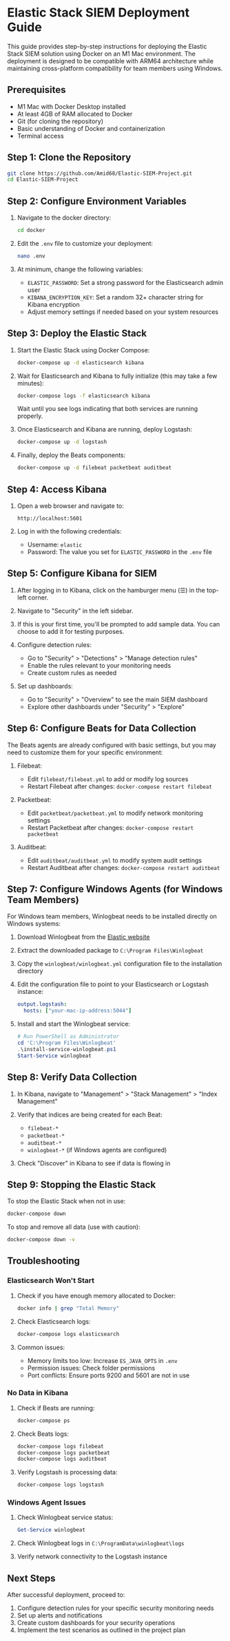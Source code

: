 # Elastic Stack SIEM Deployment Guide

This guide provides step-by-step instructions for deploying the Elastic Stack SIEM solution using Docker on an M1 Mac environment. The deployment is designed to be compatible with ARM64 architecture while maintaining cross-platform compatibility for team members using Windows.

## Prerequisites

- M1 Mac with Docker Desktop installed
- At least 4GB of RAM allocated to Docker
- Git (for cloning the repository)
- Basic understanding of Docker and containerization
- Terminal access

## Step 1: Clone the Repository

```bash
git clone https://github.com/Amid68/Elastic-SIEM-Project.git
cd Elastic-SIEM-Project
```

## Step 2: Configure Environment Variables

1. Navigate to the docker directory:
   ```bash
   cd docker
   ```

2. Edit the `.env` file to customize your deployment:
   ```bash
   nano .env
   ```

3. At minimum, change the following variables:
   - `ELASTIC_PASSWORD`: Set a strong password for the Elasticsearch admin user
   - `KIBANA_ENCRYPTION_KEY`: Set a random 32+ character string for Kibana encryption
   - Adjust memory settings if needed based on your system resources

## Step 3: Deploy the Elastic Stack

1. Start the Elastic Stack using Docker Compose:
   ```bash
   docker-compose up -d elasticsearch kibana
   ```

2. Wait for Elasticsearch and Kibana to fully initialize (this may take a few minutes):
   ```bash
   docker-compose logs -f elasticsearch kibana
   ```
   
   Wait until you see logs indicating that both services are running properly.

3. Once Elasticsearch and Kibana are running, deploy Logstash:
   ```bash
   docker-compose up -d logstash
   ```

4. Finally, deploy the Beats components:
   ```bash
   docker-compose up -d filebeat packetbeat auditbeat
   ```

## Step 4: Access Kibana

1. Open a web browser and navigate to:
   ```
   http://localhost:5601
   ```

2. Log in with the following credentials:
   - Username: `elastic`
   - Password: The value you set for `ELASTIC_PASSWORD` in the `.env` file

## Step 5: Configure Kibana for SIEM

1. After logging in to Kibana, click on the hamburger menu (☰) in the top-left corner.

2. Navigate to "Security" in the left sidebar.

3. If this is your first time, you'll be prompted to add sample data. You can choose to add it for testing purposes.

4. Configure detection rules:
   - Go to "Security" > "Detections" > "Manage detection rules"
   - Enable the rules relevant to your monitoring needs
   - Create custom rules as needed

5. Set up dashboards:
   - Go to "Security" > "Overview" to see the main SIEM dashboard
   - Explore other dashboards under "Security" > "Explore"

## Step 6: Configure Beats for Data Collection

The Beats agents are already configured with basic settings, but you may need to customize them for your specific environment:

1. Filebeat:
   - Edit `filebeat/filebeat.yml` to add or modify log sources
   - Restart Filebeat after changes: `docker-compose restart filebeat`

2. Packetbeat:
   - Edit `packetbeat/packetbeat.yml` to modify network monitoring settings
   - Restart Packetbeat after changes: `docker-compose restart packetbeat`

3. Auditbeat:
   - Edit `auditbeat/auditbeat.yml` to modify system audit settings
   - Restart Auditbeat after changes: `docker-compose restart auditbeat`

## Step 7: Configure Windows Agents (for Windows Team Members)

For Windows team members, Winlogbeat needs to be installed directly on Windows systems:

1. Download Winlogbeat from the [Elastic website](https://www.elastic.co/downloads/beats/winlogbeat)

2. Extract the downloaded package to `C:\Program Files\Winlogbeat`

3. Copy the `winlogbeat/winlogbeat.yml` configuration file to the installation directory

4. Edit the configuration file to point to your Elasticsearch or Logstash instance:
   ```yaml
   output.logstash:
     hosts: ["your-mac-ip-address:5044"]
   ```

5. Install and start the Winlogbeat service:
   ```powershell
   # Run PowerShell as Administrator
   cd 'C:\Program Files\Winlogbeat'
   .\install-service-winlogbeat.ps1
   Start-Service winlogbeat
   ```

## Step 8: Verify Data Collection

1. In Kibana, navigate to "Management" > "Stack Management" > "Index Management"

2. Verify that indices are being created for each Beat:
   - `filebeat-*`
   - `packetbeat-*`
   - `auditbeat-*`
   - `winlogbeat-*` (if Windows agents are configured)

3. Check "Discover" in Kibana to see if data is flowing in

## Step 9: Stopping the Elastic Stack

To stop the Elastic Stack when not in use:

```bash
docker-compose down
```

To stop and remove all data (use with caution):

```bash
docker-compose down -v
```

## Troubleshooting

### Elasticsearch Won't Start

1. Check if you have enough memory allocated to Docker:
   ```bash
   docker info | grep "Total Memory"
   ```

2. Check Elasticsearch logs:
   ```bash
   docker-compose logs elasticsearch
   ```

3. Common issues:
   - Memory limits too low: Increase `ES_JAVA_OPTS` in `.env`
   - Permission issues: Check folder permissions
   - Port conflicts: Ensure ports 9200 and 5601 are not in use

### No Data in Kibana

1. Check if Beats are running:
   ```bash
   docker-compose ps
   ```

2. Check Beats logs:
   ```bash
   docker-compose logs filebeat
   docker-compose logs packetbeat
   docker-compose logs auditbeat
   ```

3. Verify Logstash is processing data:
   ```bash
   docker-compose logs logstash
   ```

### Windows Agent Issues

1. Check Winlogbeat service status:
   ```powershell
   Get-Service winlogbeat
   ```

2. Check Winlogbeat logs in `C:\ProgramData\winlogbeat\logs`

3. Verify network connectivity to the Logstash instance

## Next Steps

After successful deployment, proceed to:

1. Configure detection rules for your specific security monitoring needs
2. Set up alerts and notifications
3. Create custom dashboards for your security operations
4. Implement the test scenarios as outlined in the project plan

